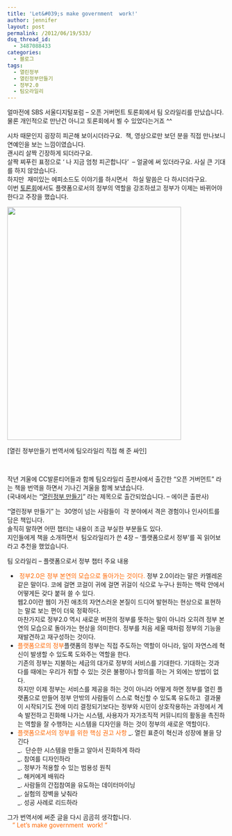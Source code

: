 ```yaml
---
title: 'Let&#039;s make government  work!'
author: jennifer
layout: post
permalink: /2012/06/19/533/
dsq_thread_id:
  - 3487088433
categories:
  - 블로그
tags:
  - 열린정부
  - 열린정부만들기
  - 정부2.0
  - 팀오라일리
---
```

얼마전에 SBS 서울디지털포럼 &#8211; 오픈 거버먼트 토론회에서 팀 오라일리를 만났습니다.  
물론 개인적으로 만난건 아니고 토론회에서 뵐 수 있었다는거죠 ^^

시차 때문인지 굉장히 피곤해 보이시더라구요.  책, 영상으로만 보던 분을 직접 만나보니 연예인을 보는 느낌이였습니다.  
괜시리 살짝 긴장하게 되더라구요.  
살짝 찌푸린 표정으로 &#8216; 나 지금 엄청 피곤합니다&#8217;  &#8211; 얼굴에 써 있더라구요. 사실 큰 기대를 하지 않았습니다.  
하지만  재미있는 에피소드도 이야기를 하시면서   하실 말씀은 다 하시더라구요.  
이번 [토론회][1]에서도 플랫폼으로서의 정부의 역할을 강조하셨고 정부가 이제는 바뀌어야 한다고 주장을 했습니다.

[<img class="alignnone  wp-image-536" title="꾸미기_팀오라일리" src="http://codenamu.org/wp-content/uploads/2012/06/꾸미기_팀오라일리1-771x1024.jpg" alt="" width="400" height="535" />][2]

[열린 정부만들기 번역서에 팀오라일리 직접 해 준 싸인]

&nbsp;

작년 겨울에 CC발룬티어들과 함께 팀오라일리 출판사에서 출간한 &#8220;오픈 거버먼트&#8221; 라는 책을 번역을 하면서 기나긴 겨울을 함께 보냈습니다.  
(국내에서는 &#8220;[열린정부 만들기][3]&#8221; 라는 제목으로 출간되었습니다. &#8211; 에이콘 출판사)

&#8220;열린정부 만들기&#8221; 는  30명이 넘는 사람들이  각 분야에서 격은 경험이나 인사이트를 담은 책입니다.  
솔직히 말하면 어떤 챕터는 내용이 조금 부실한 부분들도 있다.  
지인들에게 책을 소개하면서  팀오라일리가 쓴 4장 &#8211; &#8216;플랫폼으로서 정부&#8217;를 꼭 읽어보라고 추천을 했었습니다.

팀 오라일리 &#8211; 플랫폼으로서 정부 챕터 주요 내용

*    <span style="color: #ff6600;">정부2.0은 정부 본연의 모습으로 돌아가는 것이다. </span>정부 2.0이라는 말은 카멜레온 같은 말이다. 코에 걸면 코걸이 귀에 걸면 귀걸이 식으로 누구나 원하는 맥락 안에서 어떻게든 갖다 붙혀 쓸 수 있다.  
    웹2.0이란 웹이 가진 애초의 자연스러운 본질이 드디어 발현하는 현상으로 표현하는 말로 보는 편이 더욱 정확하다.  
    마찬가지로 정부2.0 역시 새로운 버젼의 정부를 뜻하는 말이 아니라 오히려 정부 본연의 모습으로 돌아가는 현상을 의미한다. 정부를 처음 세울 때처럼 정부의 기능을 재발견하고 재구성하는 것이다.
*   <span style="color: #ff6600;">플랫폼으로의 정부</span>플랫폼의 정부는 직접 주도하는 역할이 아니라, 일이 자연스레 혁신이 발생할 수 있도록 도와주는 역할을 한다.  
    기존의 정부는 지불하는 세금의 대가로 정부의 서비스를 기대한다. 기대하는 것과 다를 때에는 우리가 취할 수 있는 것은 불평이나 항의를 하는 거 외에는 방법이 없다.  
    하지만 이제 정부는 서비스를 제공을 하는 것이 아니라 어떻게 하면 정부를 열린 플랫폼으로 만들어 정부 안밖의 사람들이 스스로 혁신할 수 있도록 유도하고  결과물이 시작되기도 전에 미리 결정되기보다는 정부와 시민이 상호작용하는 과정에서 계속 발전하고 진화해 나가는 시스템, 사용자가 자가조직적 커뮤니티의 활동을 촉진하는 역할을 잘 수행하는 시스템을 디자인을 하는 것이 정부의 새로운 역할이다.
*   <span style="color: #ff6600;">플랫폼으로서의 정부를 위한 핵심 권고 사항 </span>_. 열린 표준이 혁신과 성장에 불을 당긴다  
    _.  단순한 시스템을 만들고 알아서 진화하게 하라  
    _. 참여를 디자인하라  
    _. 정부가 적용할 수 있는 범용성 원칙  
    _. 해커에게 배워라  
    _. 사람들의 간접참여을 유도하는 데이터마이닝  
    _. 실험의 장벽을 낮춰라  
    _. 성공 사례로 리드하라

그가 번역서에 써준 글을 다시 곰곰히 생각합니다.  
<span style="color: #ff6600;">   &#8221; Let&#8217;s make government  work! &#8221; </span>

 [1]: http://www.cckorea.org/xe/?document_srl=260939
 [2]: http://codenamu.org/wp-content/uploads/2012/06/꾸미기_팀오라일리1.jpg
 [3]: http://book.interpark.com/product/BookDisplay.do?_method=detail&OVKEY=%3F%3F%B4%EB%A6%B0+%3F%3F%3F%EB%B6%3F+%EB%A7%3F%3F%3F%A4%EA%B8%B0&OVRAW=%3F%3F%B4%EB%A6%B0%3F%3F%3F%EB%B6%3F%EB%A7%3F%3F%3F%A4%EA%B8%B0&OVADID=41360763543&OVMTC=standard&sc.prdNo=209876624&OVADGRPID=17995653431&OVCAMPGID=410419043&NiKwd=naver.173.173.250.0.549678&trackingDays=1&sc.shopNo=0000400000&OVKWID=786586613543